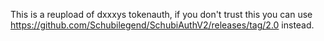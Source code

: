 This is a reupload of dxxxys tokenauth, if you don't trust this you can use https://github.com/Schubilegend/SchubiAuthV2/releases/tag/2.0 instead.
